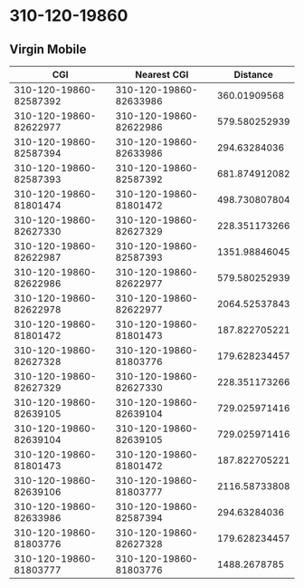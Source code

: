 # 310-120-19860
## Virgin Mobile


| CGI | Nearest CGI | Distance |
|-----|-------------|----------|
| 310-120-19860-82587392 | 310-120-19860-82633986 | 360.01909568 |
| 310-120-19860-82622977 | 310-120-19860-82622986 | 579.580252939 |
| 310-120-19860-82587394 | 310-120-19860-82633986 | 294.63284036 |
| 310-120-19860-82587393 | 310-120-19860-82587392 | 681.874912082 |
| 310-120-19860-81801474 | 310-120-19860-81801472 | 498.730807804 |
| 310-120-19860-82627330 | 310-120-19860-82627329 | 228.351173266 |
| 310-120-19860-82622987 | 310-120-19860-82587393 | 1351.98846045 |
| 310-120-19860-82622986 | 310-120-19860-82622977 | 579.580252939 |
| 310-120-19860-82622978 | 310-120-19860-82622977 | 2064.52537843 |
| 310-120-19860-81801472 | 310-120-19860-81801473 | 187.822705221 |
| 310-120-19860-82627328 | 310-120-19860-81803776 | 179.628234457 |
| 310-120-19860-82627329 | 310-120-19860-82627330 | 228.351173266 |
| 310-120-19860-82639105 | 310-120-19860-82639104 | 729.025971416 |
| 310-120-19860-82639104 | 310-120-19860-82639105 | 729.025971416 |
| 310-120-19860-81801473 | 310-120-19860-81801472 | 187.822705221 |
| 310-120-19860-82639106 | 310-120-19860-81803777 | 2116.58733808 |
| 310-120-19860-82633986 | 310-120-19860-82587394 | 294.63284036 |
| 310-120-19860-81803776 | 310-120-19860-82627328 | 179.628234457 |
| 310-120-19860-81803777 | 310-120-19860-81803776 | 1488.2678785 |
